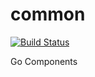 # common

[![Build Status](https://travis-ci.org/Kretech/xgo.svg?branch=master)](https://travis-ci.org/Kretech/common)

Go Components
